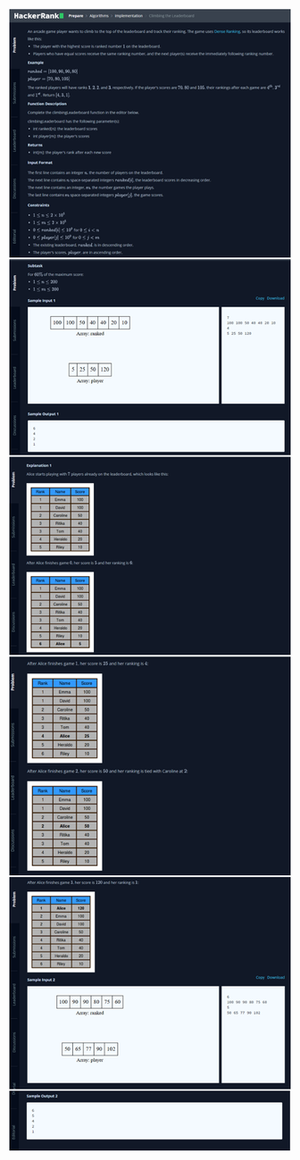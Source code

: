 <div align="center"> 
<img src="../../docs/imgs/climbing.the.leaderboard.png"/>
<img src="../../docs/imgs/climbing.the.leaderboard.2.png"/> 
<img src="../../docs/imgs/climbing.the.leaderboard.3.png"/> 
<img src="../../docs/imgs/climbing.the.leaderboard.4.png"/> 
<img src="../../docs/imgs/climbing.the.leaderboard.5.png"/> 
<img src="../../docs/imgs/climbing.the.leaderboard.6.png"/> 



</div>